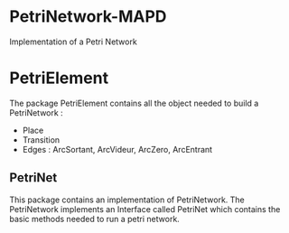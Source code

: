 # PetriNetwork-MAPD
Implementation of a Petri Network

# PetriElement 
The package PetriElement contains all the object needed to build a PetriNetwork :
- Place 
- Transition
- Edges : ArcSortant, ArcVideur, ArcZero, ArcEntrant

## PetriNet
This package contains an implementation of PetriNetwork.
The PetriNetwork implements an Interface called PetriNet which contains the basic methods needed to run a petri network.
 
